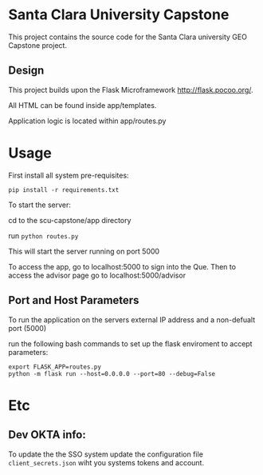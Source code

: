 # Santa Clara University Capstone

This project contains the source code for the Santa Clara university
GEO Capstone project.

## Design

This project builds upon the Flask Microframework http://flask.pocoo.org/.

All HTML can be found inside app/templates.

Application logic is located within app/routes.py


# Usage

First install all system pre-requisites:
```
pip install -r requirements.txt
```

To start the server:

cd to the scu-capstone/app directory

run `python routes.py`

This will start the server running on port 5000

To access the app, go to localhost:5000 to sign into the Que.
Then to access the advisor page go to localhost:5000/advisor

## Port and Host Parameters

To run the application on the servers external IP address and a non-defualt port (5000)

run the following bash commands to set up the flask enviroment to accept parameters:

```
export FLASK_APP=routes.py
python -m flask run --host=0.0.0.0 --port=80 --debug=False
```

# Etc

## Dev OKTA info:


To update the the SSO system update the configuration file `client_secrets.json` wiht you systems tokens and account.
